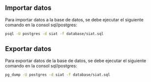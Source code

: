 

## Importar datos

Para importar datos a la base de datos, se debe ejecutar el siguiente comando en la consol sql/postgres:

```bash
psql -U postgres -d siat -f database/siat.sql
```

## Exportar datos

Para exportar datos de la base de datos, se debe ejecutar el siguiente comando en la consol sql/postgres:

```bash
pg_dump -U postgres -d siat -f database/siat.sql
```



